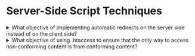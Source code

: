 # Server-Side Script Techniques

<details>
  <summary>What objective of implementing automatic redirects on the server side instead of on the client side?</summary>

The objective of this technique is to avoid confusion that may be caused when two new pages are loaded in quick succession because on page redirects to another. Some user agents supprt the use of the HTML meta element to redirect the user to another page after a specified number of seconds. This makes a page inaccessible to some users, especially users with screen readers. Server-side technologies provide methods to implement redirects in a way that does not confuse users. A server-side script or configuration file can cause the server to send an appropriate HTTP response with a status code in the 3xx range and a Location header with another URL. When the browser recives this response, the location bar changes and the browser makes a request with the new URL.

**Procedure:**

1. Find each link or programmatic reference to another page or Web page.
2. For each link or programmatic reference to a URI in the set of Web pages being evaluated, check if the referenced Web page contains code that causes a client-side redirct.
3. For each link or programmatic reference to a URI in the set of Web pages being evaluated, check if the referenced URI does not cause a redirect OR causes a server-side redirect without a time-out.

[More >>](https://www.w3.org/WAI/WCAG22/Techniques/server-side-script/SVR1)

</details>

<details>
  <summary>What objective of using .htaccess to ensure that the only way to access non-conforming content is from conforming content?</summary>

The objective of this technique is to ensure that users can always acess an accessible version of the content when non-conforming versions are also available. Whenever content is provided in a format that does not conform to WCAG, the site as a whole can still conform if alternate versions of the inaccessible content are provided. Conformatnce Requirement 4 requires that alternate versions can be derived from the nonconforming content or from its URI.

**Procedure:**

1. Identify pages that do not conform to WCAG at the conformance Level claimed where accessible alternatives are served based on the use of .htaccess files.
2. Visit the URI of the non-conforming content.
3. Verify that the resulting page is one of the following:

- a conforming alternate version for the non-conforming content.
- a page that includes a link to both the conforming alternate version and the non-conforming content.

[More >>](https://www.w3.org/WAI/WCAG22/Techniques/server-side-script/SVR2)

</details>
